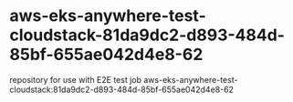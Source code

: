# aws-eks-anywhere-test-cloudstack-81da9dc2-d893-484d-85bf-655ae042d4e8-62
repository for use with E2E test job aws-eks-anywhere-test-cloudstack:81da9dc2-d893-484d-85bf-655ae042d4e8-62
